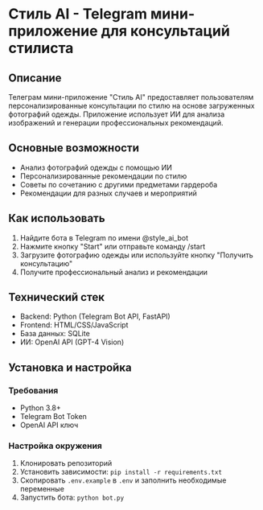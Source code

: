 # Стиль AI - Telegram мини-приложение для консультаций стилиста

## Описание
Телеграм мини-приложение "Стиль AI" предоставляет пользователям персонализированные консультации по стилю на основе загруженных фотографий одежды. Приложение использует ИИ для анализа изображений и генерации профессиональных рекомендаций.

## Основные возможности
- Анализ фотографий одежды с помощью ИИ
- Персонализированные рекомендации по стилю
- Советы по сочетанию с другими предметами гардероба
- Рекомендации для разных случаев и мероприятий

## Как использовать
1. Найдите бота в Telegram по имени @style_ai_bot
2. Нажмите кнопку "Start" или отправьте команду /start
3. Загрузите фотографию одежды или используйте кнопку "Получить консультацию"
4. Получите профессиональный анализ и рекомендации

## Технический стек
- Backend: Python (Telegram Bot API, FastAPI)
- Frontend: HTML/CSS/JavaScript
- База данных: SQLite
- ИИ: OpenAI API (GPT-4 Vision)

## Установка и настройка

### Требования
- Python 3.8+
- Telegram Bot Token
- OpenAI API ключ

### Настройка окружения
1. Клонировать репозиторий
2. Установить зависимости: `pip install -r requirements.txt`
3. Скопировать `.env.example` в `.env` и заполнить необходимые переменные
4. Запустить бота: `python bot.py`